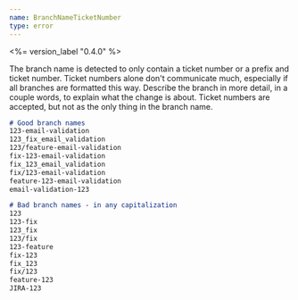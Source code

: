 ```yaml
---
name: BranchNameTicketNumber
type: error
---
```


<%= version_label "0.4.0" %>

The branch name is detected to only contain a ticket number or a prefix and ticket number. Ticket numbers alone don't communicate much, especially if all branches are formatted this way. Describe the branch in more detail, in a couple words, to explain what the change is about. Ticket numbers are accepted, but not as the only thing in the branch name.

```md
# Good branch names
123-email-validation
123_fix_email_validation
123/feature-email-validation
fix-123-email-validation
fix_123_email_validation
fix/123-email-validation
feature-123-email-validation
email-validation-123

# Bad branch names - in any capitalization
123
123-fix
123_fix
123/fix
123-feature
fix-123
fix_123
fix/123
feature-123
JIRA-123
```
